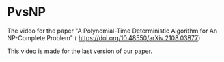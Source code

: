 # PvsNP

The video for the paper "A Polynomial-Time Deterministic Algorithm for An NP-Complete Problem" (
https://doi.org/10.48550/arXiv.2108.03877).

This video is made for the last version of our paper.



<!-- 
%%<video src="https://github.com/holdenwool/PvsNP/blob/main/NP%3DP.mp4" controls="controls" width="500" height="300">Your browser does not support playing the video!</video>
-->